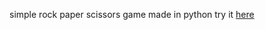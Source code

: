 simple rock paper scissors game made in python
try it <a href="https://repl.it/@MariuszS2/Rock-Paper-Scissors#main.py" target="_blank">here</a>
